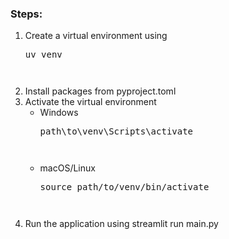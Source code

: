 ### Steps:
1. Create a virtual environment using <pre>uv venv<pre>
2. Install packages from pyproject.toml
3. Activate the virtual environment 
    - Windows <pre>path\to\venv\Scripts\activate<pre>
    - macOS/Linux <pre>source path/to/venv/bin/activate<pre>
5. Run the application using streamlit run main.py
